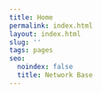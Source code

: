 ```yaml
---
title: Home
permalink: index.html
layout: index.html
slug: ''
tags: pages
seo:
  noindex: false
  title: Network Base
---
```



